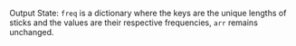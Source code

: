 Output State: `freq` is a dictionary where the keys are the unique lengths of sticks and the values are their respective frequencies, `arr` remains unchanged.